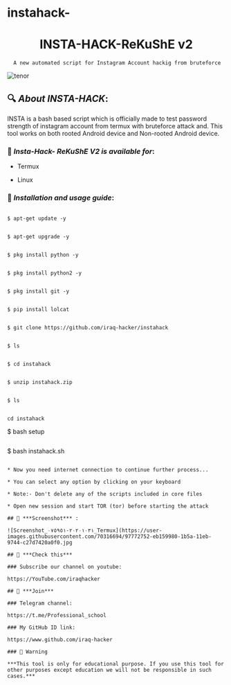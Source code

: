 # instahack-

<h1 align="center">INSTA-HACK-ReKuShE v2</h1>

<p align="center">

      A new automated script for Instagram Account hackig from bruteforce

</p>

![tenor](https://user-images.githubusercontent.com/70316694/97772509-054e7800-1b59-11eb-901f-5a9e426d809b.gif)

## 🔍 ***About INSTA-HACK***:

INSTA is a bash based script which is officially made to test password strength of instagram account from termux with bruteforce attack and. This tool works on both rooted Android device and Non-rooted Android device.

### 📌 ***Insta-Hack- ReKuShE V2 is available for***:

* Termux

*  Linux 

### 📌 ***Installation and usage guide***:

```

$ apt-get update -y

```

```

$ apt-get upgrade -y

```

```

$ pkg install python -y 

```

```

$ pkg install python2 -y

```

```

$ pkg install git -y

```

```

$ pip install lolcat

```

```

$ git clone https://github.com/iraq-hacker/instahack

```

```

$ ls

```

```

$ cd instahack

```

```

$ unzip instahack.zip

```

```

$ ls

```

```

cd instahack

```

$ bash setup

```

```

$ bash instahack.sh

```

* Now you need internet connection to continue further process...

* You can select any option by clicking on your keyboard

* Note:- Don't delete any of the scripts included in core files

* Open new session and start TOR (tor) before starting the attack

## 📌 ***Screenshot*** :

![Screenshot_٢٠٢٠١٠٣١-٠٧٥٩٥١_Termux](https://user-images.githubusercontent.com/70316694/97772752-eb159980-1b5a-11eb-9744-c27d7420a0f0.jpg

## 🔗 ***Check this***

### Subscribe our channel on youtube:

https://YouTube.com/iraqhacker

## 👥 ***Join***

### Telegram channel:

https://t.me/Professional_school

### My GitHub ID link:

https://www.github.com/iraq-hacker

### 📢 Warning

***This tool is only for educational purpose. If you use this tool for other purposes except education we will not be responsible in such cases.***

